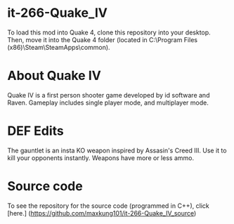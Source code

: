 it-266-Quake_IV
===============
To load this mod into Quake 4, clone this repository into your desktop.  Then, move it into the Quake 4 folder (located in C:\Program Files (x86)\Steam\SteamApps\common\).

About Quake IV
==============
Quake IV is a first person shooter game developed by id software and Raven. Gameplay includes single player mode, and multiplayer mode.

DEF Edits
=========
The gauntlet is an insta KO weapon inspired by Assasin's Creed III. Use it to kill your opponents instantly.
Weapons have more or less ammo.

Source code
===========
To see the repository for the source code (programmed in C++), click [here.] (https://github.com/maxkung101/it-266-Quake_IV_source)
